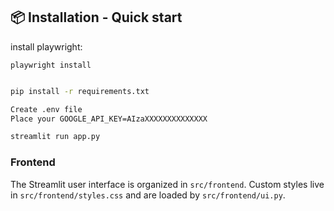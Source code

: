 ## 📦 Installation - Quick start

install playwright:

```shell
playwright install
```

```bash

pip install -r requirements.txt

Create .env file
Place your GOOGLE_API_KEY=AIzaXXXXXXXXXXXXXX

streamlit run app.py

```

### Frontend

The Streamlit user interface is organized in `src/frontend`. Custom styles live in `src/frontend/styles.css` and are loaded by `src/frontend/ui.py`.
